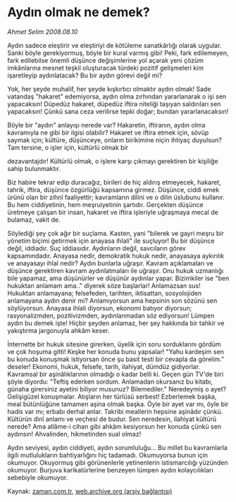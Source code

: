 # Aydın olmak ne demek?

*Ahmet Selim 2008.08.10*

<tr><td class="metin" colspan="2" style="padding-top: 20px; padding-left: 5px; padding-right: 10px;">Aydın sadece eleştirir ve eleştiriyi de kötüleme sanatkârlığı olarak uygular. Sanki böyle gerekiyormuş, böyle bir kural varmış gibi! Peki, fark edilemeyen, fark edilebilse önemli düşünce değişimlerine yol açarak yeni çözüm imkânlarına mesnet teşkil oluşturacak türdeki pozitif gelişmeleri kim işaretleyip aydınlatacak? Bu bir aydın görevi değil mi?</td></tr><tr><td class="metin" colspan="2" style="padding-top: 20px; padding-left: 5px; padding-right: 10px;"><p> Yok, her şeyde muhalif, her şeyde kışkırtıcı olmaktır aydın olmak! Sade vatandaş "hakaret" edemiyorsa, aydın olma zırhından yararlanarak o işi sen yapacaksın! Düpedüz hakaret, düpedüz iftira niteliği taşıyan saldırıları sen yapacaksın! Çünkü sana ceza verilirse tepki doğar; bundan yararlanacaksın!
<p> Böyle bir "aydın" anlayışı nerede var? Hakaretin, iftiranın, aydın olma kavramıyla ne gibi bir ilgisi olabilir? Hakaret ve iftira etmek için, sövüp saymak için; kültüre, düşünceye, onların birikimine niçin ihtiyaç duyulsun? Tam tersine, o işler için, kültürlü olmak bir 
<p>dezavantajdır! Kültürlü olmak, o işlere karşı çıkmayı gerektiren bir kişiliğe sahip bulunmaktır.
<p> Biz habire tekrar edip duracağız, birileri de hiç aldırış etmeyecek, hakaret, tahrik, iftira, düşünce özgürlüğü kapsamına girmez. Düşünce, ciddi emek ürünü olan bir zihnî faaliyettir; kavramların dilini ve o dilin üslubunu kullanır. Bu hem ciddiyetinin, hem meşruiyetinin şartıdır. Gerçekten düşünce üretmeye çalışan bir insan, hakaret ve iftira işleriyle uğraşmaya mecal de bulamaz, vakit de.
<p> Söylediği şey çok ağır bir suçlama. Kasten, yani "bilerek ve gayri meşru bir yönetim biçimi getirmek için anayasa ihlali" ile suçluyor! Bu bir düşünce değil, iddiadır. Suç iddiasıdır. Aydınların değil, savcıların görev kapsamındadır. Anayasa nedir, demokratik hukuk nedir, anayasaya aykırılık ve anayasayı ihlal nedir? Aydın bunlarla uğraşır. Kavram açıklamaları ve düşünce gerektiren kavram aydınlatmaları ile uğraşır. Onu hukuk uzmanlığı bile yapamaz, ama düşünürler ve düşünür aydınlar yapar. Bizimkiler ise "ben hukuktan anlamam ama.." diyerek söze başlarlar! Anlamazsan sus! Hukuktan anlamayana; felsefeden, tarihten, iktisattan, sosyolojiden anlamayana aydın denir mi? Anlamıyorsun ama hepsinin son sözünü sen söylüyorsun. Anayasa ihlali diyorsun, ekonomi batıyor diyorsun; rasyonalizmden, pozitivizmden, aydınlanmadan söz ediyorsun! Lümpen aydın bu demek işte! Hiçbir şeyden anlamaz, her şey hakkında bir tahkir ve yakıştırma jargonuyla ahkâm keser.
<p> İnternette bir hukuk sitesine girerken, üyelik için soru sorduklarını gördüm ve çok hoşuma gitti! Keşke her konuda bunu yapsalar! "Yahu kardeşim sen bu konuda konuşmak istiyorsan önce şu basit testi bir cevapla da görelim." deseler! Ekonomi, hukuk, felsefe, tarih, ilahiyat, dümdüz gidiyorlar. Kavramsal bir aşinâlıklarının olmadığı o kadar belli ki. Geçen gün TV'de biri şöyle diyordu: "Teftiş ederken sordum. Anlamadan okursanız bu kitabı, günaha girersiniz ayetini biliyor musunuz? Bilemediler." Neredeymiş o ayet? Gelişigüzel konuşmalar. Atışların her türlüsü serbest! Ezberlemek başka, meal bütünlüğüne tamamen aşina olmak başka. Öyle bir ayet var mı, öyle bir hadis var mı; erbabı derhal anlar. Takribi meallerin hepsine aşinâdır çünkü. Kültürün dinî anlamı ve veçhesi de budur. Sen neredesin, ilahiyat kültürü nerede? Ama allâme-i cihan gibi ahkâm kesiyorsun her konuda çünkü sen aydınsın! Ahvalinden, hikmetinden sual olmaz!
<p> Aydın seviyesi, aydın ciddiyeti, aydın sorumluluğu... Bu millet bu kavramlarla ilgili mutlulukların bahtiyarlığını hiç tadamadı. Okumuyorsa bunun için okumuyor. Okuyormuş gibi görünenlerle yetinenlerin istismarcılığı yüzünden okumuyor. Burjuva karikatürlerine benzeyen lümpen aydın kolaycılıkları sebebiyle okumuyor.<br/></p></p></p></p></p></p></p></td></tr>

Kaynak: [zaman.com.tr](http://zaman.com.tr/yazar.do?yazino=724213), [web.archive.org (arşiv bağlantısı)](http://web.archive.org/web/20080828130252/http://www.zaman.com.tr:80/yazar.do?yazino=724213)

